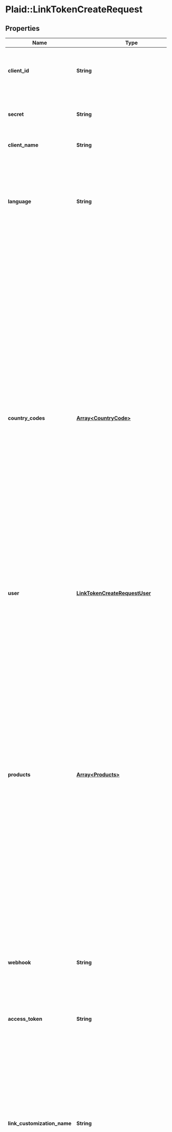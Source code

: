# Plaid::LinkTokenCreateRequest

## Properties

| Name | Type | Description | Notes |
| ---- | ---- | ----------- | ----- |
| **client_id** | **String** | Your Plaid API &#x60;client_id&#x60;. The &#x60;client_id&#x60; is required and may be provided either in the &#x60;PLAID-CLIENT-ID&#x60; header or as part of a request body. | [optional] |
| **secret** | **String** | Your Plaid API &#x60;secret&#x60;. The &#x60;secret&#x60; is required and may be provided either in the &#x60;PLAID-SECRET&#x60; header or as part of a request body. | [optional] |
| **client_name** | **String** | The name of your application, as it should be displayed in Link. |  |
| **language** | **String** | The language that Link should be displayed in.  Supported languages are: - English (&#x60;&#39;en&#39;&#x60;) - French (&#x60;&#39;fr&#39;&#x60;) - Spanish (&#x60;&#39;es&#39;&#x60;) - Dutch (&#x60;&#39;nl&#39;&#x60;)  When using a Link customization, the language configured here must match the setting in the customization, or the customization will not be applied. |  |
| **country_codes** | [**Array&lt;CountryCode&gt;**](CountryCode.md) | Specify an array of Plaid-supported country codes using the ISO-3166-1 alpha-2 country code standard. Institutions from all listed countries will be shown.  Supported country codes are: &#x60;US&#x60;, &#x60;CA&#x60;, &#x60;ES&#x60;, &#x60;FR&#x60;, &#x60;GB&#x60;, &#x60;IE&#x60;, &#x60;NL&#x60;. Example value: &#x60;[&#39;US&#39;, &#39;CA&#39;]&#x60;.  If Link is launched with multiple country codes, only products that you are enabled for in all countries will be used by Link. Note that while all countries are enabled by default in Sandbox and Development, in Production only US and Canada are enabled by default. To gain access to European institutions in the Production environment, [file a product access Support ticket](https://dashboard.plaid.com/support/new/product-and-development/product-troubleshooting/request-product-access) via the Plaid dashboard. If you initialize with a European country code, your users will see the European consent panel during the Link flow.  If using a Link customization, make sure the country codes in the customization match those specified in &#x60;country_codes&#x60;. If both &#x60;country_codes&#x60; and a Link customization are used, the value in &#x60;country_codes&#x60; may override the value in the customization.  If using the Auth features Instant Match, Same-day Micro-deposits, or Automated Micro-deposits, &#x60;country_codes&#x60; must be set to &#x60;[&#39;US&#39;]&#x60;. |  |
| **user** | [**LinkTokenCreateRequestUser**](LinkTokenCreateRequestUser.md) |  |  |
| **products** | [**Array&lt;Products&gt;**](Products.md) | List of Plaid product(s) you wish to use. If launching Link in update mode, should be omitted; required otherwise. Valid products are:  &#x60;transactions&#x60;, &#x60;auth&#x60;, &#x60;identity&#x60;, &#x60;assets&#x60;, &#x60;investments&#x60;, &#x60;liabilities&#x60;, &#x60;payment_initiation&#x60;, &#x60;deposit_switch&#x60;  Example: &#x60;[&#39;auth&#39;, &#39;transactions&#39;]&#x60;  &#x60;balance&#x60; is *not* a valid value, the Balance product does not require explicit initalization and will automatically be initialized when any other product is initialized.  Only institutions that support *all* requested products will be shown in Link; to maximize the number of institutions listed, it is recommended to initialize Link with the minimal product set required for your use case. Additional products can be added after Link initialization by calling the relevant endpoints. For details and exceptions, see [Choosing when to initialize products](/docs/link/best-practices/#choosing-when-to-initialize-products).  In Production, you will be billed for each product that you specify when initializing Link. Note that a product cannot be removed from an Item once the Item has been initialized with that product. To stop billing on an Item for subscription-based products, such as Liabilities, Investments, and Transactions, remove the Item via &#x60;/item/remove&#x60;. | [optional] |
| **webhook** | **String** | The destination URL to which any webhooks should be sent. | [optional] |
| **access_token** | **String** | The &#x60;access_token&#x60; associated with the Item to update, used when updating or modifying an existing &#x60;access_token&#x60;. Used when launching Link in update mode, when completing the Same-day (manual) Micro-deposit flow, or (optionally) when initializing Link as part of the Payment Initiation (UK and Europe) flow. | [optional] |
| **link_customization_name** | **String** | The name of the Link customization from the Plaid Dashboard to be applied to Link. If not specified, the &#x60;default&#x60; customization will be used. When using a Link customization, the language in the customization must match the language selected via the &#x60;language&#x60; parameter, and the countries in the customization should match the country codes selected via &#x60;country_codes&#x60;. | [optional] |
| **redirect_uri** | **String** | A URI indicating the destination where a user should be forwarded after completing the Link flow; used to support OAuth authentication flows when launching Link in the browser or via a webview. The &#x60;redirect_uri&#x60; should not contain any query parameters. If &#x60;android_package_name&#x60; is specified, this field should be left blank. Any redirect URI specified here must also be added under the \&quot;Allowed redirect URIs\&quot; configuration on the [developer dashboard](https://dashboard.plaid.com/team/api). In non-Sandbox (Production and Development) environments, the &#x60;redirect_uri&#x60; must begin with https. | [optional] |
| **android_package_name** | **String** | The name of your app&#39;s Android package. Required if using the &#x60;link_token&#x60; to initialize Link on Android. When creating a &#x60;link_token&#x60; for initializing Link on other platforms, this field must be left blank. Any package name specified here must also be added to the Allowed Android package names setting on the [developer dashboard](https://dashboard.plaid.com/team/api).  | [optional] |
| **account_filters** | [**LinkTokenAccountFilters**](LinkTokenAccountFilters.md) |  | [optional] |
| **institution_id** | **String** | Used for certain legacy use cases | [optional] |
| **payment_initiation** | [**LinkTokenCreateRequestPaymentInitiation**](LinkTokenCreateRequestPaymentInitiation.md) |  | [optional] |
| **deposit_switch** | [**LinkTokenCreateRequestDepositSwitch**](LinkTokenCreateRequestDepositSwitch.md) |  | [optional] |
| **income_verification** | [**LinkTokenCreateRequestIncomeVerification**](LinkTokenCreateRequestIncomeVerification.md) |  | [optional] |
| **auth** | [**LinkTokenCreateRequestAuth**](LinkTokenCreateRequestAuth.md) |  | [optional] |

## Example

```ruby
require 'plaid'

instance = Plaid::LinkTokenCreateRequest.new(
  client_id: null,
  secret: null,
  client_name: null,
  language: null,
  country_codes: null,
  user: null,
  products: null,
  webhook: null,
  access_token: null,
  link_customization_name: null,
  redirect_uri: null,
  android_package_name: null,
  account_filters: null,
  institution_id: null,
  payment_initiation: null,
  deposit_switch: null,
  income_verification: null,
  auth: null
)
```

